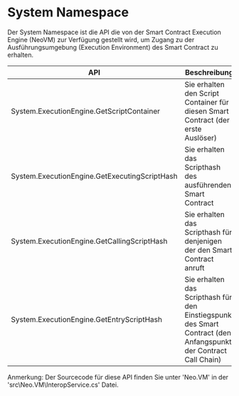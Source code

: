 # System Namespace

Der System Namespace ist die API die von der Smart Contract Execution Engine (NeoVM) zur Verfügung gestellt wird, um Zugang zu der Ausführungsumgebung (Execution Environment) des Smart Contract zu erhalten.

| API | Beschreibung |
| ---------------------------------------- | -------------------------- |
| System.ExecutionEngine.GetScriptContainer | Sie erhalten den Script Container für diesen Smart Contract (der erste Auslöser) |
| System.ExecutionEngine.GetExecutingScriptHash | Sie erhalten das Scripthash des ausführenden Smart Contract |
| System.ExecutionEngine.GetCallingScriptHash | Sie erhalten das Scripthash für denjenigen der den Smart Contract anruft |
| System.ExecutionEngine.GetEntryScriptHash | Sie erhalten das Scripthash für den Einstiegspunkt des Smart Contract (den Anfangspunkt der Contract Call Chain) |

Anmerkung: Der Sourcecode für diese API finden Sie unter 'Neo.VM' in der 'src\Neo.VM\InteropService.cs' Datei.

